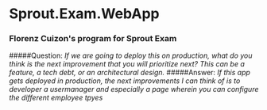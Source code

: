 # Sprout.Exam.WebApp
### Florenz Cuizon's program for Sprout Exam


#####Question:
_If we are going to deploy this on production, what do you think is the next
improvement that you will prioritize next? This can be a feature, a tech debt, or
an architectural design._
#####Answer:
_If this app gets deployed in production, the next improvements I can think of is to developer a usermanager 
and especially a page wherein you can configure the different employee tpyes_
